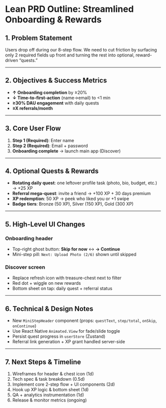 # Lean PRD Outline: Streamlined Onboarding & Rewards

## 1. Problem Statement  
Users drop off during our 8-step flow. We need to cut friction by surfacing only 2 required fields up front and turning the rest into optional, reward-driven “quests.”

---

## 2. Objectives & Success Metrics  
- **↑ Onboarding completion** by ≥20%  
- **↓ Time-to-first-action** (name→email) to <1 min  
- **≥30% DAU engagement** with daily quests  
- **≥X referrals/month**  

---

## 3. Core User Flow  
1. **Step 1 (Required)**: Enter name  
2. **Step 2 (Required)**: Email + password  
3. **Onboarding complete** → launch main app (Discover)

---

## 4. Optional Quests & Rewards  
- **Rotating daily quest**: one leftover profile task (photo, bio, budget, etc.) → +25 XP  
- **Referral mega-quest**: invite a friend → +100 XP + 30 days premium  
- **XP redemption**: 50 XP → peek who liked you or +1 swipe  
- **Badge tiers**: Bronze (50 XP), Silver (150 XP), Gold (300 XP)  

---

## 5. High-Level UI Changes  
### Onboarding header  
- Top-right ghost button: **Skip for now** ↔ **→ Continue**  
- Mini-step pill: `Next: Upload Photo (2/6)` shown until skipped  

### Discover screen  
- Replace refresh icon with treasure-chest next to filter  
- Red dot + wiggle on new rewards  
- Bottom sheet on tap: daily quest + referral status  

---

## 6. Technical & Design Notes  
- New `MiniStepHeader` component (props: `questText`, `step/total`, `onSkip`, `onContinue`)  
- Use React Native `Animated.View` for fade/slide toggle  
- Persist quest progress in `userStore` (Zustand)  
- Referral link generation + XP grant handled server-side  

---

## 7. Next Steps & Timeline  
1. Wireframes for header & chest icon (1d)  
2. Tech spec & task breakdown (0.5d)  
3. Implement core 2-step flow + UI components (2d)  
4. Hook up XP logic & bottom sheet (1d)  
5. QA + analytics instrumentation (1d)  
6. Release & monitor metrics (ongoing)
